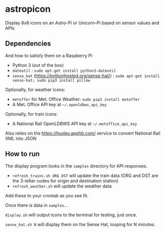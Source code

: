 # astropicon

Display 8x8 icons on an Astro-Pi or Unicorn-Pi based on sensor values and APIs 

## Dependencies

And how to satisfy them on a Raspberry Pi

* Python 3 (out of the box)
* `dateutil` : `sudo apt-get install python3-dateutil`
* `sense_hat` (https://pythonhosted.org/sense-hat/) : `sudo apt-get install sense-hat; sudo pip3 install pillow`

Optionally, for weather icons:

* `metoffer` for Met. Office Weather: `sudo pip3 install metoffer`
* A Met. Office API key at `~/.openldbws_api_key`

Optionally, for train icons:

* A National Rail OpenLDBWS API key at `~/.metoffice_api_key`

Also relies on the https://huxley.apphb.com/ service to convert National Rail XML into JSON

## How to run

The display program looks in the `samples` directory for API responses.

* `refresh_trains.sh ORG DST` will update the train data (ORG and DST are the 3-letter codes for origin and destination station)
* `refresh_weather.sh` will update the weather data

Add these to your crontab as you see fit.

Once there is data in `samples`...

`display.sh` will output icons to the terminal for testing, just once.

`sense_hat.sh N` will display them on the Sense Hat, looping for N minutes.

